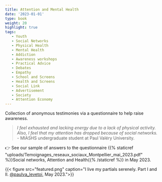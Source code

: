 ```yaml
---
title: Attention and Mental Health
date: '2023-01-01'
type: book
weight: 20
highlight: true
tags:
   - Youth
   - Social Networks
   - Physical Health
   - Mental Health
   - Addiction
   - Awareness workshops
   - Practical Advice
   - Debates
   - Empathy
   - School and Screens
   - Health and Screens
   - Social Link
   - Advertisement
   - Society
   - Attention Economy
---
```


Collection of anonymous testimonies via a questionnaire to help raise awareness.

<!--more-->

> _I feel exhausted and lacking energy due to a lack of physical activity. Also, I feel that my attention has dropped because of social networks._ - MIASHS undergraduate student at Paul Valéry University.

👉 See our sample of answers to the questionnaire {{% staticref "uploads/Temoignages_reseaux_sociaux_Montpellier_mai_2023.pdf" %}}Social networks, Attention and Health{{% /staticref %}} in May 2023.

{{< figure src="featured.png" caption="I live my partials serenely. Part I and II. [@paulva_levetoi](https://www.instagram.com/paulva_levetoi/), May 2023.">}}
